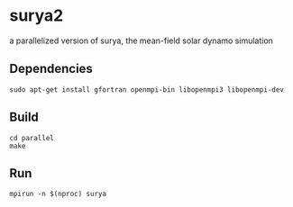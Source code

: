 # surya2
a parallelized version of surya, the mean-field solar dynamo simulation

## Dependencies
```
sudo apt-get install gfortran openmpi-bin libopenmpi3 libopenmpi-dev
```

## Build
```
cd parallel
make
```

## Run
```
mpirun -n $(nproc) surya
```
